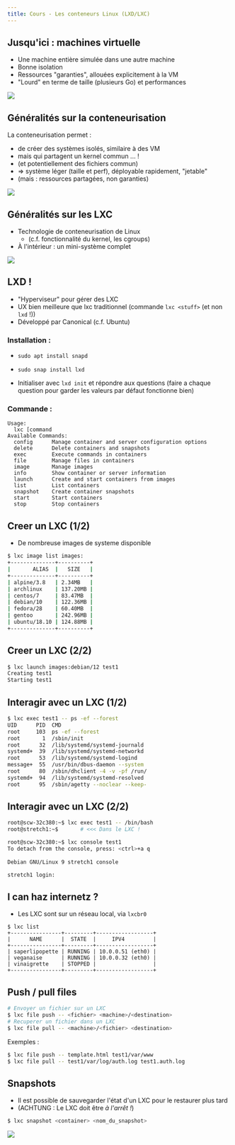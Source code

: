 ```yaml
---
title: Cours - Les conteneurs Linux (LXD/LXC)
---
```


## Jusqu'ici : machines virtuelle

- Une machine entière simulée dans une autre machine
- Bonne isolation
- Ressources "garanties", allouées explicitement à la VM
- "Lourd" en terme de taille (plusieurs Go) et performances


![](/img/linux/admin/toodamnhigh.png)


## Généralités sur la conteneurisation

La conteneurisation permet :
- de créer des systèmes isolés, similaire à des VM
- mais qui partagent un kernel commun ... !
- (et potentiellement des fichiers commun)
- ⇒ système léger (taille et perf), déployable rapidement, "jetable"
- (mais : ressources partagées, non garanties)


![](/img/linux/admin/vm_vs_containers.png)


## Généralités sur les LXC

- Technologie de conteneurisation de Linux
    - (c.f. fonctionnalité du kernel, les cgroups)
- À l'intérieur : un mini-système complet

![](/img/linux/admin/lxc.png)


## LXD !

- "Hyperviseur" pour gérer des LXC
- UX bien meilleure que lxc traditionnel (commande `lxc <stuff>` (et non `lxd` !))
- Développé par Canonical (c.f. Ubuntu)


### Installation :

 - `sudo apt install snapd`
 - `sudo snap install lxd`

- Initialiser avec `lxd init` et répondre aux questions (faire <entrer> a chaque question pour garder les valeurs par défaut fonctionne bien)

### Commande : 

```
Usage:
  lxc [command
Available Commands:
  config      Manage container and server configuration options
  delete      Delete containers and snapshots
  exec        Execute commands in containers
  file        Manage files in containers
  image       Manage images
  info        Show container or server information
  launch      Create and start containers from images
  list        List containers
  snapshot    Create container snapshots
  start       Start containers
  stop        Stop containers
```

## Creer un LXC (1/2)

- De nombreuse images de systeme disponible

```bash
$ lxc image list images:
+--------------+----------+
|       ALIAS  |   SIZE   |
+--------------+----------+
| alpine/3.8   | 2.34MB   |
| archlinux    | 137.20MB |
| centos/7     | 83.47MB  |
| debian/10    | 122.36MB |
| fedora/28    | 60.40MB  |
| gentoo       | 242.96MB |
| ubuntu/18.10 | 124.88MB |
+--------------+----------+
```


## Creer un LXC (2/2)

```bash
$ lxc launch images:debian/12 test1
Creating test1
Starting test1
```


## Interagir avec un LXC (1/2)

```bash
$ lxc exec test1 -- ps -ef --forest
UID      PID  CMD
root     103  ps -ef --forest
root       1  /sbin/init
root      32  /lib/systemd/systemd-journald
systemd+  39  /lib/systemd/systemd-networkd
root      53  /lib/systemd/systemd-logind
message+  55  /usr/bin/dbus-daemon --system
root      80  /sbin/dhclient -4 -v -pf /run/
systemd+  94  /lib/systemd/systemd-resolved
root      95  /sbin/agetty --noclear --keep-
```


## Interagir avec un LXC (2/2)

```bash
root@scw-32c380:~$ lxc exec test1 -- /bin/bash
root@stretch1:~$       # <<< Dans le LXC !
```

```bash
root@scw-32c380:~$ lxc console test1
To detach from the console, press: <ctrl>+a q
                                             
Debian GNU/Linux 9 stretch1 console

stretch1 login:
```


## I can haz internetz ?

- Les LXC sont sur un réseau local, via `lxcbr0`

```
$ lxc list
+----------------+---------+------------------+
|      NAME      |  STATE  |     IPV4         |
+----------------+---------+------------------+
| saperlipopette | RUNNING | 10.0.0.51 (eth0) |
| veganaise      | RUNNING | 10.0.0.32 (eth0) |
| vinaigrette    | STOPPED |                  |
+----------------+---------+------------------+
```


## Push / pull files

```bash
# Envoyer un fichier sur un LXC
$ lxc file push -- <fichier> <machine>/<destination>
# Recuperer un fichier dans un LXC
$ lxc file pull -- <machine>/<fichier> <destination>
```

Exemples :
```bash
$ lxc file push -- template.html test1/var/www
$ lxc file pull -- test1/var/log/auth.log test1.auth.log
```


## Snapshots

- Il est possible de sauvegarder l'état d'un LXC pour le restaurer plus tard
- (ACHTUNG : Le LXC doit être *à l'arrêt !*)

```bash
$ lxc snapshot <container> <nom_du_snapshot>
```


![](/img/linux/admin/lxc.png)
